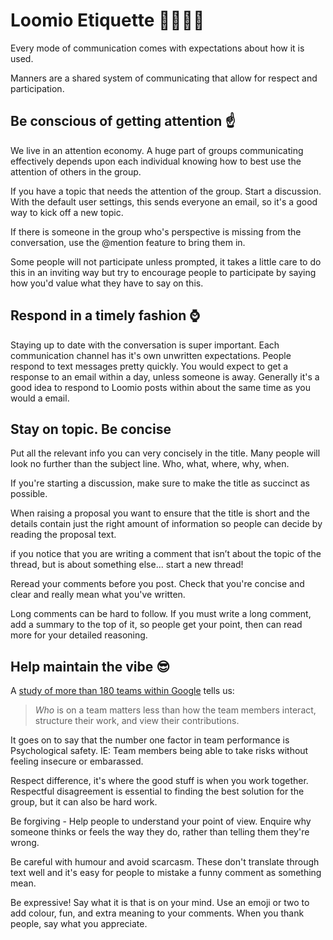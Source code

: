 # Loomio Etiquette 👨‍👩‍👧‍👦

Every mode of communication comes with expectations about how it is used.

Manners are a shared system of communicating that allow for respect and participation.

## Be conscious of getting attention ☝️
We live in an attention economy. A huge part of groups communicating effectively depends upon each individual knowing how to best use the attention of others in the group.

If you have a topic that needs the attention of the group. Start a discussion. With the default user settings, this sends everyone an email, so it's a good way to kick off a new topic.

If there is someone in the group who's perspective is missing from the conversation, use the @mention feature to bring them in.

Some people will not participate unless prompted, it takes a little care to do this in an inviting way but try to encourage people to participate by saying how you'd value what they have to say on this.

## Respond in a timely fashion ⌚️
Staying up to date with the conversation is super important. Each communication channel has it's own unwritten expectations. People respond to text messages pretty quickly. You would expect to get a response to an email within a day, unless someone is away. Generally it's a good idea to respond to Loomio posts within about the same time as you would a email.

## Stay on topic. Be concise
Put all the relevant info you can very concisely in the title. Many people  will look no further than the subject line. Who, what, where, why, when.

If you're starting a discussion, make sure to make the title as succinct as possible. 

When raising a proposal you want to ensure that the title is short and the details contain just the right amount of information so people can decide by reading the proposal text.

if you notice that you are writing a comment that isn’t about the topic of the thread, but is about something else... start a new thread!

Reread your comments before you post. Check that you're concise and clear and really mean what you've written.

Long comments can be hard to follow. If you must write a long comment, add a summary to the top of it, so people get your point, then can read more for your detailed reasoning.


## Help maintain the vibe 😎

A [study of more than 180 teams within Google](https://rework.withgoogle.com/blog/five-keys-to-a-successful-google-team/) tells us: 

> _Who_ is on a team matters less than how the team members interact, structure their work, and view their contributions.

It goes on to say that the number one factor in team performance is 
Psychological safety. IE: Team members being able to take risks without feeling insecure or embarassed.

Respect difference, it's where the good stuff is when you work together. Respectful disagreement is essential to finding the best solution for the group, but it can also be hard work.

Be forgiving - Help people to understand your point of view. Enquire why someone thinks or feels the way they do, rather than telling them they're wrong.

Be careful with humour and avoid scarcasm. These don't translate through text well and it's easy for people to mistake a funny comment as something mean.

Be expressive! Say what it is that is on your mind. Use an emoji or two to add colour, fun, and extra meaning to your comments. When you thank people, say what you appreciate. 

